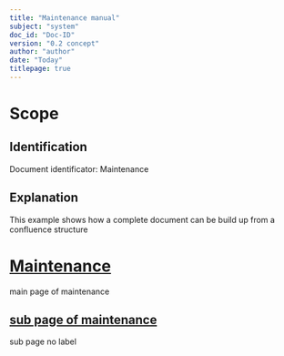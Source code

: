 ```yaml
---
title: "Maintenance manual"
subject: "system"
doc_id: "Doc-ID"
version: "0.2 concept"
author: "author"
date: "Today"
titlepage: true
---
```


# Scope

## Identification

Document identificator: Maintenance

## Explanation

This example shows how a complete document can be build up from a confluence structure

<!-- doc_constructor:include:confluence 262826368  1 title -->


# [Maintenance](https://proactionsc.ent.cgi.com/confluence/pages/viewpage.action?pageId=262826368)



main page of maintenance

## [sub page of maintenance](https://proactionsc.ent.cgi.com/confluence/pages/viewpage.action?pageId=262826370)



sub page no label

